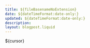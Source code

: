 ```yaml
---
title: ${fileBasenameNoExtension} 
date: ${dateTimeFormat:date-only:}
updated: ${dateTimeFormat:date-only:}
description: 
layout: blogpost.liquid
---
```


${cursor}